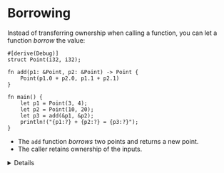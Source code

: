# Borrowing

Instead of transferring ownership when calling a function, you can let a
function _borrow_ the value:

```rust,editable
#[derive(Debug)]
struct Point(i32, i32);

fn add(p1: &Point, p2: &Point) -> Point {
    Point(p1.0 + p2.0, p1.1 + p2.1)
}

fn main() {
    let p1 = Point(3, 4);
    let p2 = Point(10, 20);
    let p3 = add(&p1, &p2);
    println!("{p1:?} + {p2:?} = {p3:?}");
}
```

- The `add` function _borrows_ two points and returns a new point.
- The caller retains ownership of the inputs.

<details>

Notes on stack returns:

- Demonstrate that the return from `add` is cheap because the compiler can eliminate the copy operation. Change the above code to print stack addresses and run it on the [Playground] or look at the assembly in [Godbolt](https://rust.godbolt.org/). In the "DEBUG" optimization level, the addresses should change, while they stay the same when changing to the "RELEASE" setting:

  ```rust,editable
  #[derive(Debug)]
  struct Point(i32, i32);

  fn add(p1: &Point, p2: &Point) -> Point {
      let p = Point(p1.0 + p2.0, p1.1 + p2.1);
      println!("&p.0: {:p}", &p.0);
      p
  }

  pub fn main() {
      let p1 = Point(3, 4);
      let p2 = Point(10, 20);
      let p3 = add(&p1, &p2);
      println!("&p3.0: {:p}", &p3.0);
      println!("{p1:?} + {p2:?} = {p3:?}");
  }
  ```
- The Rust compiler can do return value optimization (RVO).
- In C++, copy elision has to be defined in the language specification because constructors can have side effects. In Rust, this is not an issue at all. If RVO did not happen, Rust will always perform a simple and efficient `memcpy` copy.

</details>

[Playground]: https://play.rust-lang.org/
